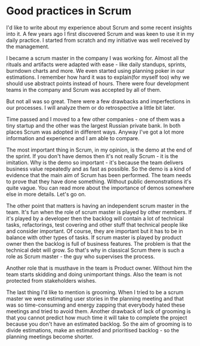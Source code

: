# Good practices in Scrum

I'd like to write about my experience about Scrum and some recent insights into it.
A few years ago I first discovered Scrum and was keen to use it in my daily practice. I started from scratch and my
initiative was well received by the management.

I became a scrum master in the company I was working for. Almost all the rituals and artifacts were adapted with ease -
like daily standups, sprints, burndown charts and more. We even started using planning poker in our estimations.
I remember how hard it was to explain(for myself too) why we should use abstract points instead of hours. There were
four development teams in the company and Scrum was accepted by all of them.

But not all was so great. There were a few drawbacks and imperfections in our processes.
I will analyze them or do retrospective a little bit later.

Time passed and I moved to a few other companies - one of them was a tiny startup and the other was the largest
Russian private bank. In both places Scrum was adopted in different ways. Anyway I've got a lot more information
and experience and I am able to compare.

The most important thing in Scrum, in my opinion, is the demo at the end of the sprint. If you don't have demos then
it's not really Scrum - it is the imitation. Why is the demo so important - it's because the team delivers business
value repeatedly and as fast as possible. So the demo is a kind of evidence that the main aim of Scrum has been
performed. The team needs to prove that they have done something. Without public demonstrations it's quite vague.
You can read more about the importance of demos somewhere else in more details. Let's go on.

The other point that matters is having an independent scrum master in the team. It's fun when the role of scrum
master is played by other members. If it's played by a developer then the backlog will contain a lot of technical tasks,
refactorings, test covering and other stuff that technical people like and consider important. Of course, they are
important but it has to be in balance with other types of tasks. If scrum master is played by product owner then the
backlog is full of business features. The problem is that the technical debt will grow. So that's why in classical
Scrum there is such a role as Scrum master - the guy who supervises the process.

Another role that is musthave in the team is Product owner. Without him the team starts skidding and doing unimportant
things. Also the team is not protected from stakeholders wishes.

The last thing I'd like to mention is grooming. When I tried to be a scrum master we were estimating user stories in the
planning meeting and that was so time-consuming and energy zapping that everybody hated these meetings and tried to
avoid them. Another drawback of lack of grooming is that you cannot predict how much time it will take to complete the
project because you don't have an estimated backlog. So the aim of grooming is to divide estimations, make an estimated
and prioritised backlog - so the planning meetings become shorter.
